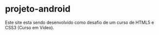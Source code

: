 # projeto-android
 Este site esta sendo desenvolvido como desafio de um curso de HTML5 e CSS3 (Curso em Vídeo).
